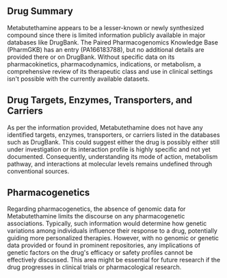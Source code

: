 ## Drug Summary
Metabutethamine appears to be a lesser-known or newly synthesized compound since there is limited information publicly available in major databases like DrugBank. The Paired Pharmacogenomics Knowledge Base (PharmGKB) has an entry (PA166183788), but no additional details are provided there or on DrugBank. Without specific data on its pharmacokinetics, pharmacodynamics, indications, or metabolism, a comprehensive review of its therapeutic class and use in clinical settings isn't possible with the currently available datasets.

## Drug Targets, Enzymes, Transporters, and Carriers
As per the information provided, Metabutethamine does not have any identified targets, enzymes, transporters, or carriers listed in the databases such as DrugBank. This could suggest either the drug is possibly either still under investigation or its interaction profile is highly specific and not yet documented. Consequently, understanding its mode of action, metabolism pathway, and interactions at molecular levels remains undefined through conventional sources.

## Pharmacogenetics
Regarding pharmacogenetics, the absence of genomic data for Metabutethamine limits the discourse on any pharmacogenetic associations. Typically, such information would determine how genetic variations among individuals influence their response to a drug, potentially guiding more personalized therapies. However, with no genomic or genetic data provided or found in prominent repositories, any implications of genetic factors on the drug's efficacy or safety profiles cannot be effectively discussed. This area might be essential for future research if the drug progresses in clinical trials or pharmacological research.